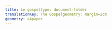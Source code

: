 ```yaml
---
title: Le gospeltype: document-folder
translationKey: The Gospelgeometry: margin=2cm
geometry: a4paper
---
```

